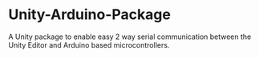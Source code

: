 # Unity-Arduino-Package
A Unity package to enable easy 2 way serial communication between the Unity Editor and Arduino based microcontrollers.

